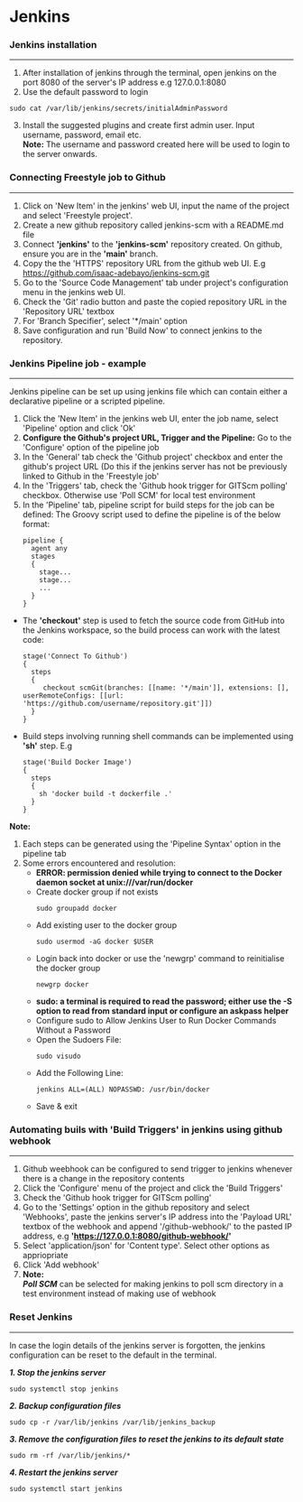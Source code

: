 # Jenkins

### Jenkins installation
---
1. After installation of jenkins through the terminal, open jenkins on the port 8080 of the server's IP address e.g 127.0.0.1:8080
2. Use the default password to login
```
sudo cat /var/lib/jenkins/secrets/initialAdminPassword
```
3. Install the suggested plugins and create first admin user. Input username, password, email etc.<br>**Note:** The username and password created here will be used to login to the server onwards.

### Connecting Freestyle job to Github
---
1. Click on 'New Item' in the jenkins' web UI, input the name of the project and select 'Freestyle project'.
2. Create a new github repository called jenkins-scm with a README.md file
3. Connect **'jenkins'** to the **'jenkins-scm'** repository created. On github, ensure you are in the **'main'** branch.
4. Copy the the 'HTTPS' repository URL from the github web UI. E.g https://github.com/isaac-adebayo/jenkins-scm.git
5. Go to the 'Source Code Management' tab under project's configuration menu in the jenkins web UI.
6. Check the 'Git' radio button and paste the copied repository URL in the 'Repository URL' textbox
7. For 'Branch Specifier', select '*/main' option
8. Save configuration and run 'Build Now' to connect jenkins to the repository.

### Jenkins Pipeline job - example
---
Jenkins pipeline can be set up using jenkins file which can contain either a declarative pipeline or a scripted pipeline.

1. Click the 'New Item' in the jenkins web UI, enter the job name, select 'Pipeline' option and click 'Ok'
2. **Configure the Github's project URL, Trigger and the Pipeline:** Go to the 'Configure' option of the pipeline job
3. In the 'General' tab check the 'Github project' checkbox and enter the github's project URL (Do this if the jenkins server has not be previously linked to Github in the 'Freestyle job'
4.  In the 'Triggers' tab, check the 'Github hook trigger for GITScm polling' checkbox. Otherwise use 'Poll SCM' for local test environment
5.  In the 'Pipeline' tab, pipeline script for build steps for the job can be defined: The Groovy script used to define the pipeline is of the below format:
    ```
    pipeline {
      agent any
      stages
      {
        stage...
        stage...
        ...
      }
    }
    
   - The **'checkout'** step is used to fetch the source code from GitHub into the Jenkins workspace, so the build process can work with the latest code:
     ```
     stage('Connect To Github')
     {
       steps 
       {
          checkout scmGit(branches: [[name: '*/main']], extensions: [], userRemoteConfigs: [[url: 'https://github.com/username/repository.git']])
       }
     }
     ```
  - Build steps involving running shell commands can be implemented using **'sh'** step. E.g
    ```
    stage('Build Docker Image')
    {
      steps
      {
        sh 'docker build -t dockerfile .'
      }
    }
    ```
**Note:** 
1. Each steps can be generated using the 'Pipeline Syntax' option in the pipeline tab
2. Some errors encountered and resolution:
   - **ERROR: permission denied while trying to connect to the Docker daemon socket at unix:///var/run/docker**
   - Create docker group if not exists
     ```
     sudo groupadd docker
     ```
   - Add existing user to the docker group
     ```
     sudo usermod -aG docker $USER
     ```
   - Login back into docker or use the 'newgrp' command to reinitialise the docker group
     ```
     newgrp docker
     ```
   - **sudo: a terminal is required to read the password; either use the -S option to read from standard input or configure an askpass helper**
   - Configure sudo to Allow Jenkins User to Run Docker Commands Without a Password
   - Open the Sudoers File:
     ```
     sudo visudo
     ```
   - Add the Following Line:
     ```
     jenkins ALL=(ALL) NOPASSWD: /usr/bin/docker
     ```
   - Save & exit
  

### Automating buils with 'Build Triggers' in jenkins using github webhook
---
1. Github weebhook can be configured to send trigger to jenkins whenever there is a change in the repository contents
2. Click the 'Configure' menu of the project and click the 'Build Triggers'
3. Check the 'Github hook trigger for GITScm polling'
4. Go to the 'Settings' option in the github repository and select 'Webhooks', paste the jenkins server's IP address into the 'Payload URL' textbox of the webhook and append '/github-webhook/' to the pasted IP address, e.g **'https://127.0.0.1:8080/github-webhook/'**
5. Select 'application/json' for 'Content type'. Select other options as appriopriate
6. Click 'Add webhook'
7. **Note:**<br>
   **_Poll SCM_** can be selected for making jenkins to poll scm directory in a test environment instead of making use of webhook

### Reset Jenkins
---
In case the login details of the jenkins server is forgotten, the jenkins configuration can be reset to the default in the terminal.

**_1. Stop the jenkins server_**
```
sudo systemctl stop jenkins
```
**_2. Backup configuration files_**
```
sudo cp -r /var/lib/jenkins /var/lib/jenkins_backup
```
**_3. Remove the configuration files to reset the jenkins to its default state_**
```
sudo rm -rf /var/lib/jenkins/*
```
**_4. Restart the jenkins server_**
```
sudo systemctl start jenkins
```
